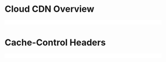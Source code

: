 # Cloud CDN Overview

![](https://github.com/JonmarCorpuz/LetsLearn/blob/main/Assets/Whitespace.png)

# Cache-Control Headers

![](https://github.com/JonmarCorpuz/LetsLearn/blob/main/Assets/Whitespace.png)
